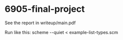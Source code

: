 # 6905-final-project

See the report in writeup/main.pdf

Run like this:
scheme --quiet < example-list-types.scm 

